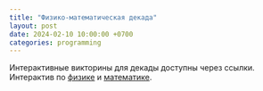 ```yaml
---
title: "Физико-математическая декада"
layout: post
date: 2024-02-10 10:00:00 +0700
categories: programming
---
```


Интерактивные викторины для декады доступны через ссылки. Интерактив по [физике] и [математике].

[физике]: /pages/Math/main.html
[математике]: /pages/Physics/main.html
